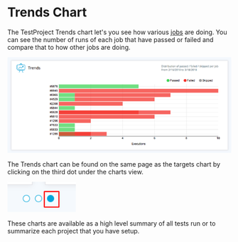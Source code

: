 # Trends Chart

The TestProject Trends chart let's you see how various [jobs](../../schedule-and-run-tests/create-and-schedule-jobs.md) are doing. You can see the number of runs of each job that have passed or failed and compare that to how other jobs are doing.

![Job Comparison chart](../../.gitbook/assets/image%20%28118%29.png)

The Trends chart can be found on the same page as the targets chart by clicking on the third dot under the charts view.

![Trends and Target Chart Location](../../.gitbook/assets/image%20%28116%29%20%281%29%20%281%29.png)

These charts are available as a high level summary of all tests run or to summarize each project that you have setup. 



